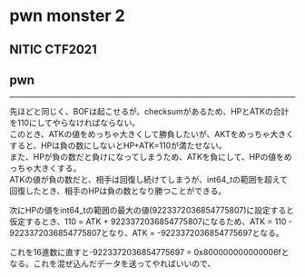 # pwn monster 2
## NITIC CTF2021
## pwn
***

先ほどと同じく、BOFは起こせるが、checksumがあるため、HPとATKの合計を110にしてやらなければならない。  
このとき、ATKの値をめっちゃ大きくして勝負したいが、AKTをめっちゃ大きくすると、HPは負の数にしないとHP+ATK=110が満たせない。  
また、HPが負の数だと負けになってしまうため、ATKを負にして、HPの値をめっちゃ大きくする。  
ATKの値が負の数だと、相手は回復し続けてしまうが、int64_tの範囲を超えて回復したとき、相手のHPは負の数となり勝つことができる。  

次にHPの値をint64_tの範囲の最大の値(9223372036854775807)に設定すると仮定するとき、110 = ATK + 9223372036854775807になるため、ATK = 110 - 9223372036854775807となり、ATK = -9223372036854775697となる。  

これを16進数に直すと-9223372036854775697 = 0x800000000000006fとなる。これを混ぜ込んだデータを送ってやればいいので、  


